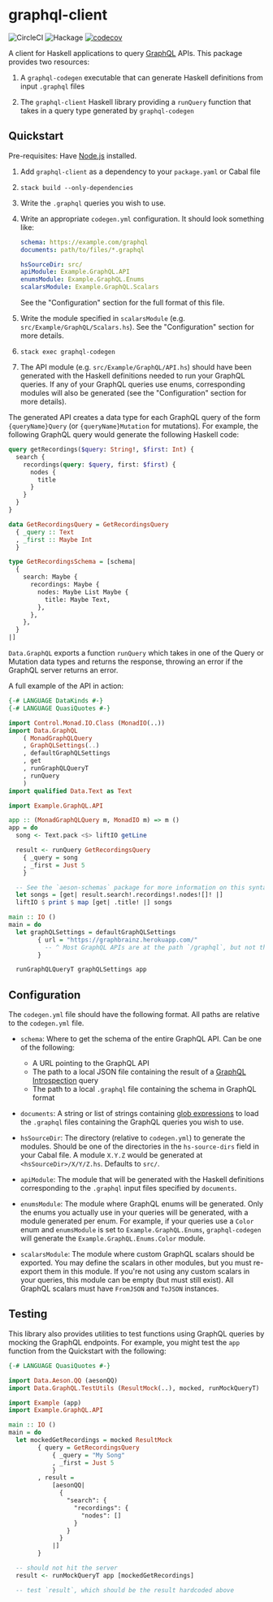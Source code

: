 # graphql-client

![CircleCI](https://img.shields.io/circleci/build/github/LeapYear/graphql-client)
![Hackage](https://img.shields.io/hackage/v/graphql-client)
[![codecov](https://codecov.io/gh/LeapYear/graphql-client/branch/master/graph/badge.svg?token=WIOxotqPTN)](https://codecov.io/gh/LeapYear/graphql-client)

A client for Haskell applications to query [GraphQL](https://graphql.org) APIs. This package provides two resources:

  1. A `graphql-codegen` executable that can generate Haskell definitions from input `.graphql` files

  2. The `graphql-client` Haskell library providing a `runQuery` function that takes in a query type generated by `graphql-codegen`

## Quickstart

Pre-requisites: Have [Node.js](https://nodejs.org/) installed.

1. Add `graphql-client` as a dependency to your `package.yaml` or Cabal file

1. `stack build --only-dependencies`

1. Write the `.graphql` queries you wish to use.

1. Write an appropriate `codegen.yml` configuration. It should look something
   like:

    ```yaml
    schema: https://example.com/graphql
    documents: path/to/files/*.graphql

    hsSourceDir: src/
    apiModule: Example.GraphQL.API
    enumsModule: Example.GraphQL.Enums
    scalarsModule: Example.GraphQL.Scalars
    ```

    See the "Configuration" section for the full format of this file.

1. Write the module specified in `scalarsModule` (e.g.
   `src/Example/GraphQL/Scalars.hs`). See the "Configuration" section for more
   details.

1. `stack exec graphql-codegen`

1. The API module (e.g. `src/Example/GraphQL/API.hs`) should have been
   generated with the Haskell definitions needed to run your GraphQL queries.
   If any of your GraphQL queries use enums, corresponding modules will also
   be generated (see the "Configuration" section for more details).

The generated API creates a data type for each GraphQL query of the form
`{queryName}Query` (or `{queryName}Mutation` for mutations). For example, the following GraphQL query would generate the following Haskell code:

```graphql
query getRecordings($query: String!, $first: Int) {
  search {
    recordings(query: $query, first: $first) {
      nodes {
        title
      }
    }
  }
}
```

```haskell
data GetRecordingsQuery = GetRecordingsQuery
  { _query :: Text
  , _first :: Maybe Int
  }

type GetRecordingsSchema = [schema|
  {
    search: Maybe {
      recordings: Maybe {
        nodes: Maybe List Maybe {
          title: Maybe Text,
        },
      },
    },
  }
|]
```

`Data.GraphQL` exports a function `runQuery` which takes in one of the Query or Mutation data types and returns the response, throwing an error if the GraphQL server returns an error.

A full example of the API in action:

```haskell
{-# LANGUAGE DataKinds #-}
{-# LANGUAGE QuasiQuotes #-}

import Control.Monad.IO.Class (MonadIO(..))
import Data.GraphQL
    ( MonadGraphQLQuery
    , GraphQLSettings(..)
    , defaultGraphQLSettings
    , get
    , runGraphQLQueryT
    , runQuery
    )
import qualified Data.Text as Text

import Example.GraphQL.API

app :: (MonadGraphQLQuery m, MonadIO m) => m ()
app = do
  song <- Text.pack <$> liftIO getLine

  result <- runQuery GetRecordingsQuery
    { _query = song
    , _first = Just 5
    }

  -- See the `aeson-schemas` package for more information on this syntax
  let songs = [get| result.search!.recordings!.nodes![]! |]
  liftIO $ print $ map [get| .title! |] songs

main :: IO ()
main = do
  let graphQLSettings = defaultGraphQLSettings
        { url = "https://graphbrainz.herokuapp.com/"
          -- ^ Most GraphQL APIs are at the path `/graphql`, but not this one
        }

  runGraphQLQueryT graphQLSettings app
```

## Configuration

The `codegen.yml` file should have the following format. All paths are
relative to the `codegen.yml` file.

* `schema`: Where to get the schema of the entire GraphQL API. Can be one of
  the following:

  * A URL pointing to the GraphQL API
  * The path to a local JSON file containing the result of a
    [GraphQL Introspection](https://graphql.github.io/learn/introspection/)
    query
  * The path to a local `.graphql` file containing the schema in GraphQL format

* `documents`: A string or list of strings containing
  [glob expressions](https://github.com/isaacs/node-glob) to load the
  `.graphql` files containing the GraphQL queries you wish to use.

* `hsSourceDir`: The directory (relative to `codegen.yml`) to generate the
  modules. Should be one of the directories in the `hs-source-dirs` field in
  your Cabal file. A module `X.Y.Z` would be generated at
  `<hsSourceDir>/X/Y/Z.hs`. Defaults to `src/`.

* `apiModule`: The module that will be generated with the Haskell definitions
  corresponding to the `.graphql` input files specified by `documents`.

* `enumsModule`: The module where GraphQL enums will be generated. Only the
  enums you actually use in your queries will be generated, with a module
  generated per enum. For example, if your queries use a `Color` enum and
  `enumsModule` is set to `Example.GraphQL.Enums`, `graphql-codegen` will
  generate the `Example.GraphQL.Enums.Color` module.

* `scalarsModule`: The module where custom GraphQL scalars should be exported.
  You may define the scalars in other modules, but you must re-export them in
  this module. If you're not using any custom scalars in your queries, this
  module can be empty (but must still exist). All GraphQL scalars must have
  `FromJSON` and `ToJSON` instances.

## Testing

This library also provides utilities to test functions using GraphQL queries by
mocking the GraphQL endpoints. For example, you might test the `app` function
from the Quickstart with the following:

```haskell
{-# LANGUAGE QuasiQuotes #-}

import Data.Aeson.QQ (aesonQQ)
import Data.GraphQL.TestUtils (ResultMock(..), mocked, runMockQueryT)

import Example (app)
import Example.GraphQL.API

main :: IO ()
main = do
  let mockedGetRecordings = mocked ResultMock
        { query = GetRecordingsQuery
            { _query = "My Song"
            , _first = Just 5
            }
        , result =
            [aesonQQ|
              {
                "search": {
                  "recordings": {
                    "nodes": []
                  }
                }
              }
            |]
        }

  -- should not hit the server
  result <- runMockQueryT app [mockedGetRecordings]

  -- test `result`, which should be the result hardcoded above
```
